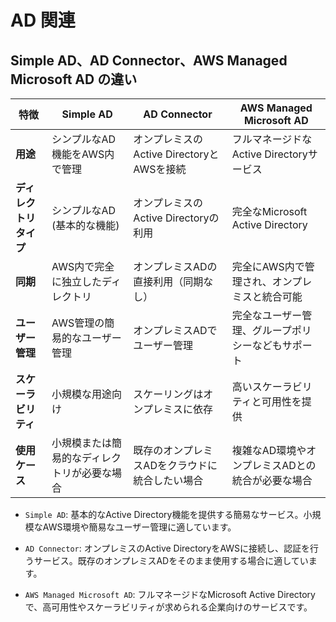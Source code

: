 # AD 関連

## Simple AD、AD Connector、AWS Managed Microsoft AD の違い

| 特徴                       | **Simple AD**                                     | **AD Connector**                                | **AWS Managed Microsoft AD**                   |
|----------------------------|-------------------------------------------------|------------------------------------------------|------------------------------------------------|
| **用途**                   | シンプルなAD機能をAWS内で管理                   | オンプレミスのActive DirectoryとAWSを接続     | フルマネージドなActive Directoryサービス     |
| **ディレクトリタイプ**      | シンプルなAD (基本的な機能)                      | オンプレミスのActive Directoryの利用           | 完全なMicrosoft Active Directory              |
| **同期**                   | AWS内で完全に独立したディレクトリ               | オンプレミスADの直接利用（同期なし）            | 完全にAWS内で管理され、オンプレミスと統合可能 |
| **ユーザー管理**            | AWS管理の簡易的なユーザー管理                   | オンプレミスADでユーザー管理                   | 完全なユーザー管理、グループポリシーなどもサポート |
| **スケーラビリティ**         | 小規模な用途向け                                 | スケーリングはオンプレミスに依存                | 高いスケーラビリティと可用性を提供            |
| **使用ケース**              | 小規模または簡易的なディレクトリが必要な場合     | 既存のオンプレミスADをクラウドに統合したい場合 | 複雑なAD環境やオンプレミスADとの統合が必要な場合 |

- `Simple AD`: 基本的なActive Directory機能を提供する簡易なサービス。小規模なAWS環境や簡易なユーザー管理に適しています。

- `AD Connector`: オンプレミスのActive DirectoryをAWSに接続し、認証を行うサービス。既存のオンプレミスADをそのまま使用する場合に適しています。

- `AWS Managed Microsoft AD`: フルマネージドなMicrosoft Active Directoryで、高可用性やスケーラビリティが求められる企業向けのサービスです。
